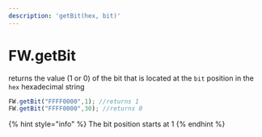 ```yaml
---
description: 'getBit(hex, bit)'
---
```


# FW.getBit

returns the  value \(1 or 0\) of the bit that is located at the `bit` position in the `hex` hexadecimal string

```javascript
FW.getBit("FFFF0000",1); //returns 1
FW.getBit("FFFF0000",30); //returns 0

```

{% hint style="info" %}
The bit position starts at 1
{% endhint %}

